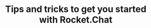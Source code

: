 ---
title: Tips and tricks to get you started with Rocket.Chat
dateEvent: 2018-07-7 10:00:00
extUrl: https://youtu.be/aeMgkHpSWr0
bgSize: cover
bgColor: 030c1a
off-team-host: Diego Dorgam
off-team-host-image: "/images/team/member/diego-dorgam-01.jpg"
off-team-host-role: Bot Engineer
gmt: -3
language: USA
cover: https://img.youtube.com/vi/aeMgkHpSWr0/0.jpg
categories:
  - Webinars
---